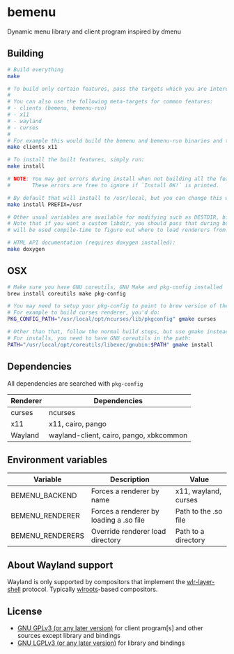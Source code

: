 bemenu
======

Dynamic menu library and client program inspired by dmenu

## Building

```sh
# Build everything
make

# To build only certain features, pass the targets which you are interested into
#
# You can also use the following meta-targets for common features:
# - clients (bemenu, bemenu-run)
# - x11
# - wayland
# - curses
#
# For example this would build the bemenu and bemenu-run binaries and the x11 renderer:
make clients x11

# To install the built features, simply run:
make install

# NOTE: You may get errors during install when not building all the features.
#       These errors are free to ignore if `Install OK!` is printed.

# By default that will install to /usr/local, but you can change this with PREFIX
make install PREFIX=/usr

# Other usual variables are available for modifying such as DESTDIR, bindir, libdir and mandir
# Note that if you want a custom libdir, you should pass that during build as well, since it
# will be used compile-time to figure out where to load renderers from!

# HTML API documentation (requires doxygen installed):
make doxygen
```

## OSX

```sh
# Make sure you have GNU coreutils, GNU Make and pkg-config installed
brew install coreutils make pkg-config

# You may need to setup your pkg-config to point to brew version of the libraries
# For example to build curses renderer, you'd do:
PKG_CONFIG_PATH="/usr/local/opt/ncurses/lib/pkgconfig" gmake curses

# Other than that, follow the normal build steps, but use gmake instead of make
# For installs, you need to have GNU coreutils in the path:
PATH="/usr/local/opt/coreutils/libexec/gnubin:$PATH" gmake install
```

## Dependencies

All dependencies are searched with `pkg-config`

| Renderer | Dependencies                            |
|----------|-----------------------------------------|
| curses   | ncurses                                 |
| x11      | x11, cairo, pango                       |
| Wayland  | wayland-client, cairo, pango, xbkcommon |

## Environment variables

| Variable         | Description                             | Value                |
|------------------|-----------------------------------------|----------------------|
| BEMENU_BACKEND   | Forces a renderer by name               | x11, wayland, curses |
| BEMENU_RENDERER  | Forces a renderer by loading a .so file | Path to the .so file |
| BEMENU_RENDERERS | Override renderer load directory        | Path to a directory  |

## About Wayland support

Wayland is only supported by compositors that implement the [wlr-layer-shell](https://github.com/swaywm/wlr-protocols/tree/master/unstable) protocol.
Typically [wlroots](https://github.com/swaywm/wlroots)-based compositors.

## License

* [GNU GPLv3 (or any later version)](LICENSE-CLIENT) for client program[s] and
  other sources except library and bindings
* [GNU LGPLv3 (or any later version)](LICENSE-LIB) for library and bindings
